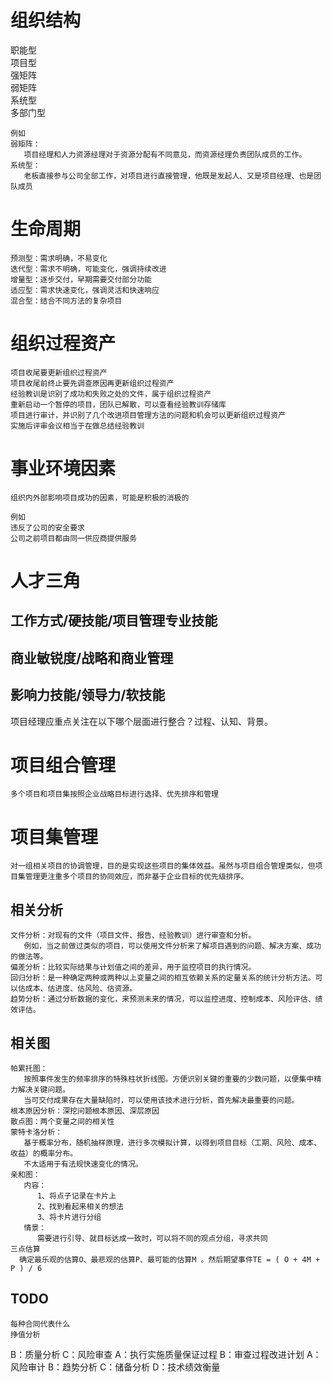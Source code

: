 # 组织结构
职能型   
项目型   
强矩阵   
弱矩阵   
系统型   
多部门型   
```
例如
弱矩阵：  
   项目经理和人力资源经理对于资源分配有不同意见，而资源经理负责团队成员的工作。   
系统型：   
   老板直接参与公司全部工作，对项目进行直接管理，他既是发起人、又是项目经理、也是团队成员
```
# 生命周期
```
预测型：需求明确，不易变化   
迭代型：需求不明确，可能变化，强调持续改进   
增量型：逐步交付，早期需要交付部分功能   
适应型：需求快速变化，强调灵活和快速响应   
混合型：结合不同方法的复杂项目   
```

# 组织过程资产
```
项目收尾要更新组织过程资产   
项目收尾前终止要先调查原因再更新组织过程资产   
经验教训是识别了成功和失败之处的文件，属于组织过程资产
重新启动一个暂停的项目，团队已解散，可以查看经验教训存储库
项目进行审计，并识别了几个改进项目管理方法的问题和机会可以更新组织过程资产
实施后评审会议相当于在做总结经验教训
```
# 事业环境因素
```
组织内外部影响项目成功的因素，可能是积极的消极的

例如
违反了公司的安全要求   
公司之前项目都由同一供应商提供服务
```

# 人才三角
## 工作方式/硬技能/项目管理专业技能
## 商业敏锐度/战略和商业管理
## 影响力技能/领导力/软技能

项目经理应重点关注在以下哪个层面进行整合？过程、认知、背景。


# 项目组合管理
```
多个项目和项目集按照企业战略目标进行选择、优先排序和管理
```
# 项目集管理
```
对一组相关项目的协调管理，目的是实现这些项目的集体效益。虽然与项目组合管理类似，但项目集管理更注重多个项目的协同效应，而非基于企业目标的优先级排序。
```

## 相关分析
```
文件分析：对现有的文件（项目文件、报告、经验教训）进行审查和分析。
   例如，当之前做过类似的项目，可以使用文件分析来了解项目遇到的问题、解决方案、成功的做法等。
偏差分析：比较实际结果与计划值之间的差异，用于监控项目的执行情况。
回归分析：是一种确定两种或两种以上变量之间的相互依赖关系的定量关系的统计分析方法。可以估成本、估进度、估风险、估资源。
趋势分析：通过分析数据的变化，来预测未来的情况，可以监控进度、控制成本、风险评估、绩效评估。
```

## 相关图
```
帕累托图：
   按照事件发生的频率排序的特殊柱状折线图。方便识别关键的重要的少数问题，以便集中精力解决关键问题。
   当可交付成果存在大量缺陷时，可以使用该技术进行分析，首先解决最重要的问题。
根本原因分析：深挖问题根本原因、深层原因
散点图：两个变量之间的相关性
蒙特卡洛分析：
   基于概率分布，随机抽样原理，进行多次模拟计算，以得到项目目标（工期、风险、成本、收益）的概率分布。
   不太适用于有法规快速变化的情况。
亲和图：
   内容：
      1、将点子记录在卡片上
      2、找到看起来相关的想法
      3、将卡片进行分组
   情景：
      需要进行引导、就目标达成一致时，可以将不同的观点分组，寻求共同
三点估算
  确定最乐观的估算O、最悲观的估算P、最可能的估算M 。然后期望事件TE = ( O + 4M + P ) / 6

```


## TODO 
```
每种合同代表什么
挣值分析
```

B：质量分析
C：风险审查
A：执行实施质量保证过程
B：审查过程改进计划
A：风险审计
B：趋势分析
C：储备分析
D：技术绩效衡量


